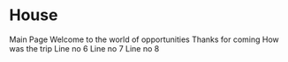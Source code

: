 # House
Main Page
Welcome to the world of opportunities
Thanks for coming
How was the trip
Line no 6
Line no 7
Line no 8
